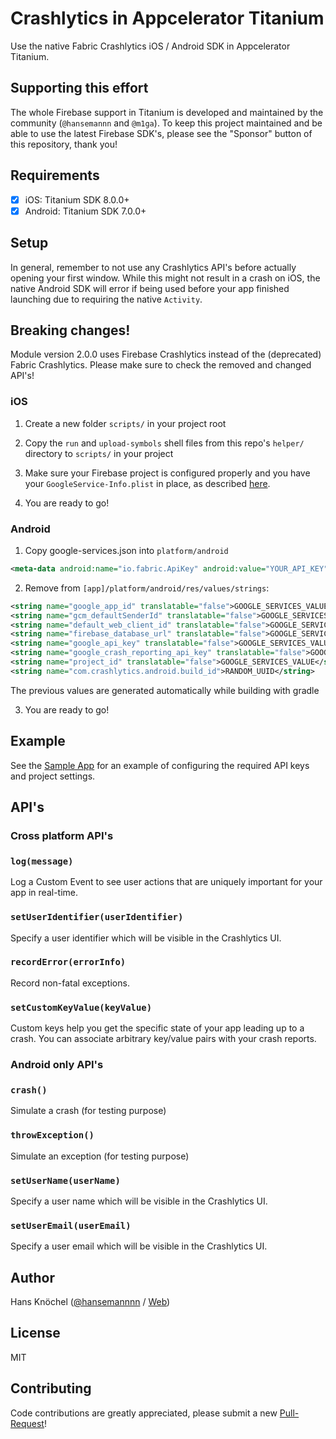 # Crashlytics in Appcelerator Titanium

Use the native Fabric Crashlytics iOS / Android SDK in Appcelerator Titanium.

## Supporting this effort

The whole Firebase support in Titanium is developed and maintained by the community (`@hansemannn` and `@m1ga`). To keep
this project maintained and be able to use the latest Firebase SDK's, please see the "Sponsor" button of this repository,
thank you!

## Requirements

- [x] iOS: Titanium SDK 8.0.0+
- [x] Android: Titanium SDK 7.0.0+

## Setup

In general, remember to not use any Crashlytics API's before actually opening your first window. While this might not result
in a crash on iOS, the native Android SDK will error if being used before your app finished launching due to requiring the
native `Activity`.

## Breaking changes!

Module version 2.0.0 uses Firebase Crashlytics instead of the (deprecated) Fabric Crashlytics. Please make sure to check the
removed and changed API's!

### iOS

1. Create a new folder `scripts/` in your project root
2. Copy the `run` and `upload-symbols` shell files from this repo's `helper/` directory to `scripts/` in your project
3. Make sure your Firebase project is configured properly and you have your `GoogleService-Info.plist` in place, 
as described [here](https://github.com/hansemannn/titanium-firebase).

4. You are ready to go!

### Android

1. Copy google-services.json into `platform/android` 
```xml
<meta-data android:name="io.fabric.ApiKey" android:value="YOUR_API_KEY" />
```
2. Remove from `[app]/platform/android/res/values/strings`:
```xml
<string name="google_app_id" translatable="false">GOOGLE_SERVICES_VALUE</string>
<string name="gcm_defaultSenderId" translatable="false">GOOGLE_SERVICES_VALUE</string>
<string name="default_web_client_id" translatable="false">GOOGLE_SERVICES_VALUE</string>
<string name="firebase_database_url" translatable="false">GOOGLE_SERVICES_VALUE</string>
<string name="google_api_key" translatable="false">GOOGLE_SERVICES_VALUE</string>
<string name="google_crash_reporting_api_key" translatable="false">GOOGLE_SERVICES_VALUE</string>
<string name="project_id" translatable="false">GOOGLE_SERVICES_VALUE</string>
<string name="com.crashlytics.android.build_id">RANDOM_UUID</string>
```
The previous values are generated automatically while building with gradle

3. You are ready to go!

## Example

See the [Sample App](https://github.com/hansemannn/titanium-crashlytics-demo/blob/master/README.md) for an example of configuring
the required API keys and project settings.

## API's

### Cross platform API's

### `log(message)`

Log a Custom Event to see user actions that are uniquely important for your app in real-time.

### `setUserIdentifier(userIdentifier)`

Specify a user identifier which will be visible in the Crashlytics UI.

### `recordError(errorInfo)`

Record non-fatal exceptions.

### `setCustomKeyValue(keyValue)`
Custom keys help you get the specific state of your app leading up to a crash. You can associate arbitrary key/value pairs with your crash reports.

### Android only API's

### `crash()`

Simulate a crash (for testing purpose)

### `throwException()`

Simulate an exception (for testing purpose)

### `setUserName(userName)`

Specify a user name which will be visible in the Crashlytics UI.

### `setUserEmail(userEmail)`

Specify a user email which will be visible in the Crashlytics UI.


## Author

Hans Knöchel ([@hansemannnn](https://twitter.com/hansemannnn) / [Web](https://hans-knoechel.de))

## License

MIT

## Contributing

Code contributions are greatly appreciated, please submit a new [Pull-Request](https://github.com/hansemannn/titanium-crashlytics/pull/new/master)!

